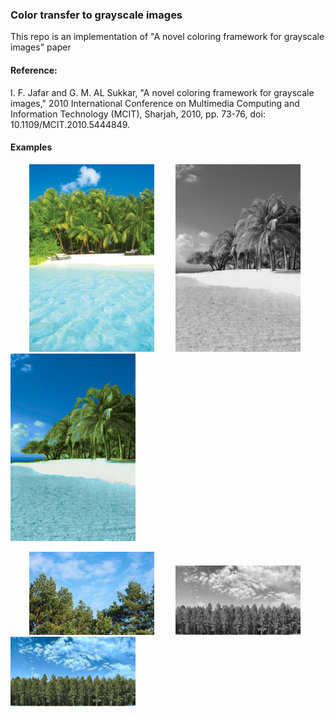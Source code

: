 ### Color transfer to grayscale images

This repo is an implementation of "A novel coloring framework for grayscale images" paper

#### Reference:

I. F. Jafar and G. M. AL Sukkar, "A novel coloring framework for grayscale images," 2010 International Conference on Multimedia Computing and Information Technology (MCIT), Sharjah, 2010, pp. 73-76, doi: 10.1109/MCIT.2010.5444849.

#### Examples 

<p float="left">
<img   src="images/color_2.jpg"  hspace="30" height="300" >  
<img   src="images/gray_2.jpg"  height="300"> 
<img   src="images/result_2.jpg"  height="300"> 
</p>


<p float="left">
<img   src="images/color_1.jpg"  hspace="30" width="200" >  
<img   src="images/gray_1.jpg"  width="200"> 
<img   src="images/result_1.jpg"  width="200"> 
</p>


